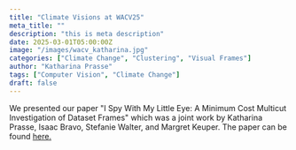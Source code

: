 ```yaml
---
title: "Climate Visions at WACV25"
meta_title: ""
description: "this is meta description"
date: 2025-03-01T05:00:00Z
image: "/images/wacv_katharina.jpg"
categories: ["Climate Change", "Clustering", "Visual Frames"]
author: "Katharina Prasse"
tags: ["Computer Vision", "Climate Change"]
draft: false
---
```



We presented our paper "I Spy With My Little Eye: A Minimum Cost Multicut Investigation of Dataset Frames" which was a joint work by Katharina Prasse, Isaac Bravo, Stefanie Walter, and Margret Keuper.
The paper can be found  <a class="link" href= "https://openaccess.thecvf.com/content/WACV2025/html/Prasse_I_Spy_with_My_Little_Eye_A_Minimum_Cost_Multicut_WACV_2025_paper.html">here.</a>
